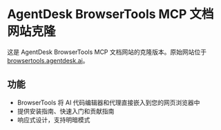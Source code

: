 # AgentDesk BrowserTools MCP 文档网站克隆

这是 AgentDesk BrowserTools MCP 文档网站的克隆版本。原始网站位于 [browsertools.agentdesk.ai](https://browsertools.agentdesk.ai/)。

## 功能

- BrowserTools 将 AI 代码编辑器和代理直接嵌入到您的网页浏览器中
- 提供安装指南、快速入门和贡献指南
- 响应式设计，支持明暗模式